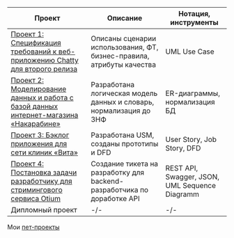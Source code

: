 | Проект  | Описание | Нотация,  инструменты  | 
| ------------- | ------------- | ------------- | 
| [Проект 1: Спецификация требований к веб-приложению Chatty для второго релиза](https://github.com/karamyshevanton/karamyshevanton/tree/main/%D0%9F%D0%BE%D1%80%D1%82%D1%84%D0%BE%D0%BB%D0%B8%D0%BE/%D0%9F%D1%80%D0%BE%D0%B5%D0%BA%D1%82%201%3A%20%D0%A1%D0%BF%D0%B5%D1%86%D0%B8%D0%B8%D1%84%D0%BA%D0%B0%D1%86%D0%B8%D1%8F%20%D1%82%D1%80%D0%B5%D0%B1%D0%BE%D0%B2%D0%B0%D0%BD%D0%B8%D0%B9%20%D0%BA%D0%BE%20%D0%B2%D1%82%D0%BE%D1%80%D0%BE%D0%BC%D1%83%20%D1%80%D0%B5%D0%BB%D0%B8%D0%B7%D1%83%20Chatty)  | Описаны сценарии использования, ФТ, бизнес-правила, атрибуты качества | UML Use Case  | 
| [Проект 2: Моделирование данных и работа с базой данных интернет-магазина «Накарабине»](https://github.com/karamyshevanton/karamyshevanton/tree/main/%D0%9F%D0%BE%D1%80%D1%82%D1%84%D0%BE%D0%BB%D0%B8%D0%BE/%D0%9F%D1%80%D0%BE%D0%B5%D0%BA%D1%82%202%3A%20%D0%9C%D0%BE%D0%B4%D0%B5%D0%BB%D0%B8%D1%80%D0%BE%D0%B2%D0%B0%D0%BD%D0%B8%D0%B5%20%D0%B4%D0%B0%D0%BD%D0%BD%D1%8B%D1%85%20%D0%B8%20%D1%80%D0%B0%D0%B1%D0%BE%D1%82%D0%B0%20%D1%81%20%D0%B1%D0%B0%D0%B7%D0%BE%D0%B9%20%D0%B4%D0%B0%D0%BD%D0%BD%D1%8B%D1%85%20%D0%B8%D0%BD%D1%82%D0%B5%D1%80%D0%BD%D0%B5%D1%82-%D0%BC%D0%B0%D0%B3%D0%B0%D0%B7%D0%B8%D0%BD%D0%B0%20%C2%AB%D0%9D%D0%B0%D0%BA%D0%B0%D1%80%D0%B0%D0%B1%D0%B8%D0%BD%D0%B5%C2%BB)  | Разработана логическая модель данных и словарь, нормализация до 3НФ | ER-диаграммы, нормализация БД  | 
| [Проект 3: Бэклог приложения для сети клиник «Вита»](https://github.com/karamyshevanton/karamyshevanton/tree/main/%D0%9F%D0%BE%D1%80%D1%82%D1%84%D0%BE%D0%BB%D0%B8%D0%BE/%D0%9F%D1%80%D0%BE%D0%B5%D0%BA%D1%82%203%3A%20%D0%91%D1%8D%D0%BA%D0%BB%D0%BE%D0%B3%20%D0%BF%D1%80%D0%B8%D0%BB%D0%BE%D0%B6%D0%B5%D0%BD%D0%B8%D1%8F%20%D0%B4%D0%BB%D1%8F%20%D1%81%D0%B5%D1%82%D0%B8%20%D0%BA%D0%BB%D0%B8%D0%BD%D0%B8%D0%BA%20%C2%AB%D0%92%D0%B8%D1%82%D0%B0%C2%BB)  | Разработана USM, созданы прототипы и DFD | User Story, Job Story, DFD  | 
| [Проект 4: Постановка задачи разработчику для стримингового сервиса Otium](https://github.com/karamyshevanton/karamyshevanton/tree/main/%D0%9F%D0%BE%D1%80%D1%82%D1%84%D0%BE%D0%BB%D0%B8%D0%BE/%D0%9F%D1%80%D0%BE%D0%B5%D0%BA%D1%82%204.%20%D0%9F%D0%BE%D1%81%D1%82%D0%B0%D0%BD%D0%BE%D0%B2%D0%BA%D0%B0%20%D0%B7%D0%B0%D0%B4%D0%B0%D1%87%D0%B8%20%D1%80%D0%B0%D0%B7%D1%80%D0%B0%D0%B1%D0%BE%D1%82%D1%87%D0%B8%D0%BA%D1%83%20%D0%B4%D0%BB%D1%8F%20%D1%81%D1%82%D1%80%D0%B8%D0%BC%D0%B8%D0%BD%D0%B3%D0%BE%D0%B2%D0%BE%D0%B3%D0%BE%20%D1%81%D0%B5%D1%80%D0%B2%D0%B8%D1%81%D0%B0%20Otium)  | Создание тикета на разработку для backend-разработчика по доработке API | REST API, Swagger, JSON,  UML Sequence Diagramm  | 
| Дипломный проект  | -/- | -/-  | 

Мои [пет-проекты](https://github.com/karamyshevanton/karamyshevanton/tree/main/%D0%9F%D0%B5%D1%82-%D0%BF%D1%80%D0%BE%D0%B5%D0%BA%D1%82%D1%8B)
